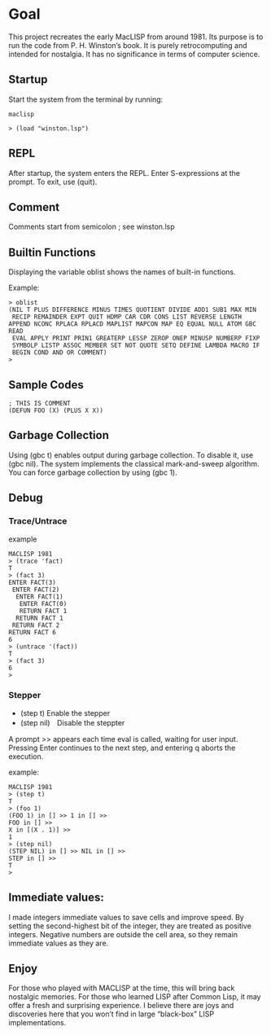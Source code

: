 # Goal
This project recreates the early MacLISP from around 1981.
Its purpose is to run the code from P. H. Winston’s book.
It is purely retrocomputing and intended for nostalgia.
It has no significance in terms of computer science.

## Startup
Start the system from the terminal by running:

```
maclisp

> (load "winston.lsp")
```

## REPL
After startup, the system enters the REPL.
Enter S-expressions at the prompt.
To exit, use (quit).

## Comment
Comments start from semicolon ;
see winston.lsp

## Builtin Functions
Displaying the variable oblist shows the names of built-in functions.

Example:

```
> oblist
(NIL T PLUS DIFFERENCE MINUS TIMES QUOTIENT DIVIDE ADD1 SUB1 MAX MIN
 RECIP REMAINDER EXPT QUIT HDMP CAR CDR CONS LIST REVERSE LENGTH APPEND NCONC RPLACA RPLACD MAPLIST MAPCON MAP EQ EQUAL NULL ATOM GBC READ
 EVAL APPLY PRINT PRIN1 GREATERP LESSP ZEROP ONEP MINUSP NUMBERP FIXP
 SYMBOLP LISTP ASSOC MEMBER SET NOT QUOTE SETQ DEFINE LAMBDA MACRO IF
 BEGIN COND AND OR COMMENT)
> 
```

## Sample Codes

```
; THIS IS COMMENT
(DEFUN FOO (X) (PLUS X X))

```

## Garbage Collection
Using (gbc t) enables output during garbage collection.
To disable it, use (gbc nil).
The system implements the classical mark-and-sweep algorithm.
You can force garbage collection by using (gbc 1).


## Debug

### Trace/Untrace
example
```
MACLISP 1981
> (trace 'fact)
T
> (fact 3)
ENTER FACT(3)
 ENTER FACT(2)
  ENTER FACT(1)
   ENTER FACT(0)
   RETURN FACT 1
  RETURN FACT 1
 RETURN FACT 2
RETURN FACT 6
6
> (untrace '(fact))
T
> (fact 3)
6
> 

```

### Stepper
- (step t)  Enable the stepper
- (step nil)　Disable the steppter

A prompt >> appears each time eval is called, waiting for user input. Pressing Enter continues to the next step, and entering q aborts the execution.

example:
```
MACLISP 1981
> (step t)
T
> (foo 1)
(FOO 1) in [] >> 1 in [] >> 
FOO in [] >> 
X in [(X . 1)] >> 
1
> (step nil)
(STEP NIL) in [] >> NIL in [] >> 
STEP in [] >> 
T
> 
```

## Immediate values:
I made integers immediate values to save cells and improve speed. By setting the second-highest bit of the integer, they are treated as positive integers. Negative numbers are outside the cell area, so they remain immediate values as they are.

## Enjoy
For those who played with MACLISP at the time, this will bring back nostalgic memories.
For those who learned LISP after Common Lisp, it may offer a fresh and surprising experience.
I believe there are joys and discoveries here that you won’t find in large “black-box” LISP implementations.